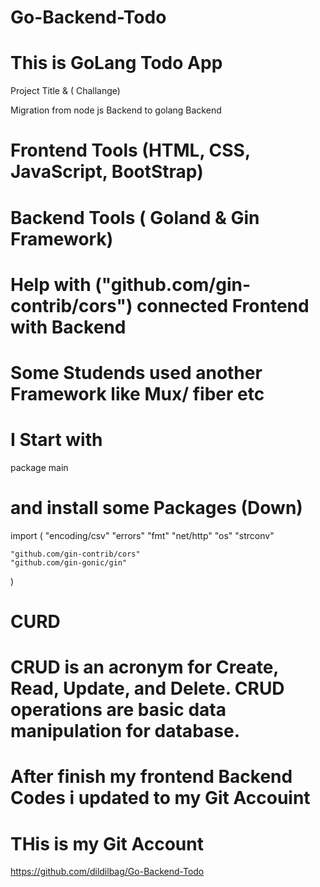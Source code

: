 # Go-Backend-Todo
# This is GoLang Todo App

Project Title & ( Challange)

Migration from node js Backend  to golang Backend

# Frontend Tools (HTML, CSS, JavaScript, BootStrap)

# Backend Tools ( Goland & Gin Framework) 

# Help with ("github.com/gin-contrib/cors") connected Frontend with Backend

# Some Studends used another Framework like Mux/ fiber etc 

# I Start with 
package main
# and install some Packages (Down)
import (
	"encoding/csv"
	"errors"
	"fmt"
	"net/http"
	"os"
	"strconv"

	"github.com/gin-contrib/cors"
	"github.com/gin-gonic/gin"
)

# CURD
# CRUD is an acronym for Create, Read, Update, and Delete. CRUD operations are basic data manipulation for database.

# After finish my frontend Backend Codes i updated to my Git Accouint
# THis is my Git Account
https://github.com/dildilbag/Go-Backend-Todo
